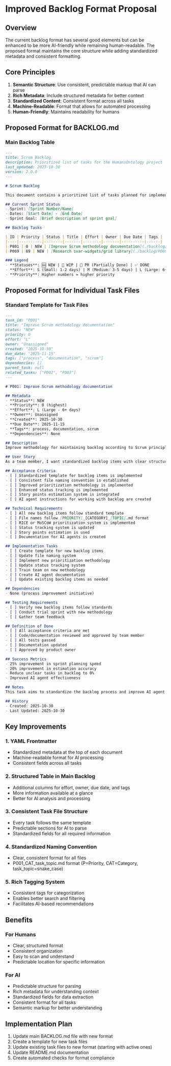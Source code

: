 # Improved Backlog Format Proposal

## Overview
The current backlog format has several good elements but can be enhanced to be more AI-friendly while remaining human-readable. The proposed format maintains the core structure while adding standardized metadata and consistent formatting.

## Core Principles
1. **Semantic Structure**: Use consistent, predictable markup that AI can parse
2. **Rich Metadata**: Include structured metadata for better context
3. **Standardized Content**: Consistent format across all tasks
4. **Machine-Readable**: Format that allows for automated processing
5. **Human-Friendly**: Maintains readability for humans

## Proposed Format for BACKLOG.md

### Main Backlog Table
```markdown
---
title: Scrum Backlog
description: Prioritized list of tasks for the HumansOntology project
last_updated: 2025-10-30
version: 2.0.0
---

# Scrum Backlog

This document contains a prioritized list of tasks planned for implementation in the project, organized by priority.

## Current Sprint Status
- Sprint: [Sprint Number/Name]
- Dates: [Start Date] - [End Date]
- Sprint Goal: [Brief description of sprint goal]

## Backlog Tasks

| ID | Priority | Status | Title | Effort | Owner | Due Date | Tags |
|----|----------|--------|-------|--------|-------|----------|------|
| P001 | 0 | NEW | [Improve Scrum methodology documentation](./backlog/P001_ENH_scrum_methodology.md) | L | Unassigned | 2025-11-15 | [process, documentation] |
| P069 | 69 | NEW | [Research svar-widgets/grid library](./backlog/P069_RES_svar_widgets_grid_research.md) | M | Unassigned | 2025-12-01 | [ui, research] |

### Legend
- **Statuses**: 🆕 NEW | 🔄 WIP | 🔄 PR (Partially Done) | ✅ DONE
- **Effort**: S (Small: 1-2 days) | M (Medium: 3-5 days) | L (Large: 6+ days)
- **Priority**: Higher numbers = higher priority
```

## Proposed Format for Individual Task Files

### Standard Template for Task Files
```markdown
---
task_id: "P001"
title: "Improve Scrum methodology documentation"
status: "NEW"
priority: 0
effort: "L"
owner: "Unassigned"
created: "2025-10-30"
due_date: "2025-11-15"
tags: ["process", "documentation", "scrum"]
dependencies: []
parent_task: null
related_tasks: ["P002", "P003"]
---

# P001: Improve Scrum methodology documentation

## Metadata
- **Status**: NEW
- **Priority**: 0 (highest)
- **Effort**: L (Large - 6+ days)
- **Owner**: Unassigned
- **Created**: 2025-10-30
- **Due Date**: 2025-11-15
- **Tags**: process, documentation, scrum
- **Dependencies**: None

## Description
Improve methodology for maintaining backlog according to Scrum principles. Create standardized templates and processes for more effective task management.

## User Story
As a team member, I want standardized backlog items with clear structure, consistent naming conventions, and proper Scrum methodology so that we can improve project planning, estimation, and tracking.

## Acceptance Criteria
- [ ] Standardized template for backlog items is implemented
- [ ] Consistent file naming convention is established
- [ ] Improved prioritization methodology is implemented
- [ ] Enhanced status tracking is implemented
- [ ] Story points estimation system is integrated
- [ ] AI agent instructions for working with backlog are created

## Technical Requirements
- [ ] All new backlog items follow standard template
- [ ] File names follow [PRIORITY]_[CATEGORY]_[TOPIC].md format
- [ ] RICE or MoSCoW prioritization system is implemented
- [ ] Status tracking system is updated
- [ ] Story points estimation is used
- [ ] Documentation for AI agents is created

## Implementation Tasks
- [ ] Create template for new backlog items
- [ ] Update file naming system
- [ ] Implement new prioritization methodology
- [ ] Update status tracking system
- [ ] Train team on new methodology
- [ ] Create AI agent documentation
- [ ] Update existing backlog items as needed

## Dependencies
- None (process improvement initiative)

## Testing Requirements
- [ ] Verify new backlog items follow standards
- [ ] Conduct trial sprint with new methodology
- [ ] Gather team feedback

## Definition of Done
- [ ] All acceptance criteria are met
- [ ] Code/documentation reviewed and approved by team member
- [ ] All tests passed
- [ ] Documentation updated
- [ ] Approved by product owner

## Success Metrics
- 25% improvement in sprint planning speed
- 20% improvement in estimation accuracy
- Reduce unclear tasks in backlog to 0%
- Improved AI agent effectiveness

## Notes
This task aims to standardize the backlog process and improve AI agent interaction with our documentation.

## History
- Created: 2025-10-30
- Last Updated: 2025-10-30
```

## Key Improvements

### 1. YAML Frontmatter
- Standardized metadata at the top of each document
- Machine-readable format for AI processing
- Consistent fields across all tasks

### 2. Structured Table in Main Backlog
- Additional columns for effort, owner, due date, and tags
- More information available at a glance
- Better for AI analysis and processing

### 3. Consistent Task File Structure
- Every task follows the same template
- Predictable sections for AI to parse
- Standardized fields for all required information

### 4. Standardized Naming Convention
- Clear, consistent format for all files
- P001_CAT_task_topic.md format (P=Priority, CAT=Category, task_topic=snake_case)

### 5. Rich Tagging System
- Consistent tags for categorization
- Enables better search and filtering
- Facilitates AI-based recommendations

## Benefits

### For Humans
- Clear, structured format
- Consistent organization
- Easy to scan and understand
- Predictable location for specific information

### For AI
- Predictable structure for parsing
- Rich metadata for understanding context
- Standardized fields for data extraction
- Consistent format for all tasks
- Semantic markup for better understanding

## Implementation Plan
1. Update main BACKLOG.md file with new format
2. Create a template for new task files
3. Update existing task files to new format (starting with active ones)
4. Update README.md documentation
5. Create automated checks for format compliance
